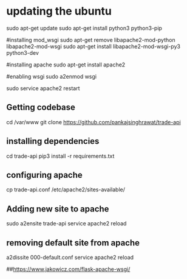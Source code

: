 # updating the ubuntu
sudo apt-get update
sudo apt-get install python3 python3-pip

#installing mod_wsgi
sudo apt-get remove libapache2-mod-python libapache2-mod-wsgi
sudo apt-get install libapache2-mod-wsgi-py3 python3-dev

#installing apache
sudo apt-get install apache2

#enabling wsgi
sudo a2enmod wsgi  

sudo service apache2 restart

## Getting codebase
cd /var/www
git clone https://github.com/pankajsinghrawat/trade-api

## installing dependencies
cd trade-api
pip3 install -r requirements.txt

## configuring apache
cp trade-api.conf /etc/apache2/sites-available/

## Adding new site to apache
sudo a2ensite trade-api
service apache2 reload

## removing default site from apache
a2dissite 000-default.conf
service apache2 reload

##https://www.jakowicz.com/flask-apache-wsgi/
